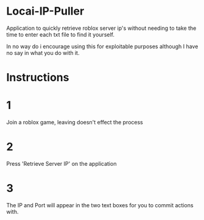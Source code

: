 # Locai-IP-Puller
Application to quickly retrieve roblox server ip's without needing to take the time to enter each txt file to find it yourself.

In no way do i encourage using this for exploitable purposes although I have no say in what you do with it. 


# Instructions

# 1 
Join a roblox game, leaving doesn't effect the process
# 2
Press 'Retrieve Server IP' on the application
# 3
The IP and Port will appear in the two text boxes for you to commit actions with.
